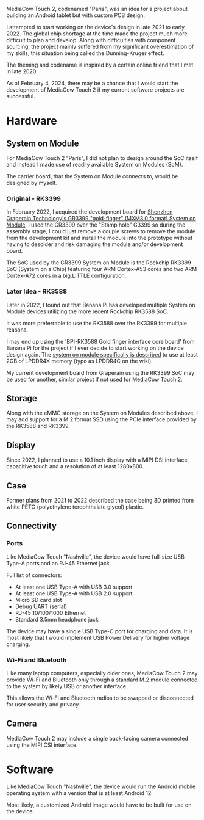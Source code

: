 MediaCow Touch 2, codenamed "Paris", was an idea for a project about building an Android tablet but with custom PCB design.

I attempted to start working on the device's design in late 2021 to early 2022. The global chip shortage at the time made the project much more difficult to plan and develop. Along with difficulties with component sourcing, the project mainly suffered from my significant overestimation of my skills, this situation being called the Dunning-Kruger effect. 

The theming and codename is inspired by a certain online friend that I met in late 2020.

As of February 4, 2024, there may be a chance that I would start the development of MediaCow Touch 2 if my current software projects are successful.

# Hardware

## System on Module
For MediaCow Touch 2 "Paris", I did not plan to design around the SoC itself and instead I made use of readily available System on Modules (SoM).

The carrier board, that the System on Module connects to, would be designed by myself. 

### Original - RK3399
In February 2022, I acquired the development board for [Shenzhen Graperain Technology's GR3399 "gold-finger" (MXM3.0 format) System on Module](https://www.graperain.com/ARM-Embedded-RK3399-Development-Board/). I used the GR3399 over the "Stamp hole" G3399 so during the assembly stage, I could just remove a couple screws to remove the module from the development kit and install the module into the prototype without having to desolder and risk damaging the module and/or development board.

The SoC used by the GR3399 System on Module is the Rockchip RK3399 SoC (System on a Chip) featuring four ARM Cortex-A53 cores and two ARM Cortex-A72 cores in a big.LITTLE configuration.

### Later Idea - RK3588
Later in 2022, I found out that Banana Pi has developed multiple System on Module devices utilizing the more recent Rockchip RK3588 SoC.

It was more preferrable to use the RK3588 over the RK3399 for multiple reasons. 

I may end up using the 'BPI-RK3588 Gold finger interface core board' from Banana Pi for the project if I ever decide to start working on the device design again. The [system on module specifically is described](https://wiki.banana-pi.org/BPI-RK3588_Core_board_and_development_Kit) to use at least 2GB of LPDDR4X memory (typo as LPDDR4C on the wiki).

My current development board from Graperain using the RK3399 SoC may be used for another, similar project if not used for MediaCow Touch 2. 

## Storage
Along with the eMMC storage on the System on Modules described above, I may add support for a M.2 format SSD using the PCIe interface provided by the RK3588 and RK3399.

## Display
Since 2022, I planned to use a 10.1 inch display with a MIPI DSI interface, capacitive touch and a resolution of at least 1280x800.

## Case
Former plans from 2021 to 2022 described the case being 3D printed from white PETG (polyethylene terephthalate glycol) plastic.

## Connectivity

### Ports
Like MediaCow Touch "Nashville", the device would have full-size USB Type-A ports and an RJ-45 Ethernet jack.

Full list of connectors:

- At least one USB Type-A with USB 3.0 support
- At least one USB Type-A with USB 2.0 support
- Micro SD card slot
- Debug UART (serial)
- RJ-45 10/100/1000 Ethernet
- Standard 3.5mm headphone jack

The device may have a single USB Type-C port for charging and data. It is most likely that I would implement USB Power Delivery for higher voltage charging.

### Wi-Fi and Bluetooth
Like many laptop computers, especially older ones, MediaCow Touch 2 may provide Wi-Fi and Bluetooth only through a standard M.2 module connected to the system by likely USB or another interface.

This allows the Wi-Fi and Bluetooth radios to be swapped or disconnected for user security and privacy.

## Camera
MediaCow Touch 2 may include a single back-facing camera connected using the MIPI CSI interface.

# Software
Like MediaCow Touch "Nashville", the device would run the Android mobile operating system with a version that is at least Android 12. 

Most likely, a customized Android image would have to be built for use on the device.
